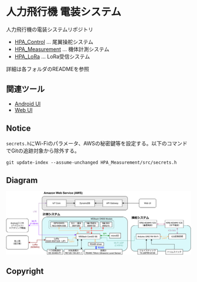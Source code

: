 # 人力飛行機 電装システム

人力飛行機の電装システムリポジトリ

- [HPA_Control](/HPA_Control) ... 尾翼操舵システム
- [HPA_Measurement](/HPA_Measurement) ... 機体計測システム
- [HPA_LoRa](/HPA_LoRa) ... LoRa受信システム

詳細は各フォルダのREADMEを参照

## 関連ツール

- [Android UI](https://github.com/WASA-EET/EET23)
- [Web UI](https://github.com/21km43/WASA_2025_GUI_JS)

## Notice

`secrets.h`にWi-Fiのパラメータ、AWSの秘密鍵等を設定する。以下のコマンドでGitの追跡対象から除外する。

```
git update-index --assume-unchanged HPA_Measurement/src/secrets.h
```

## Diagram

![HPA.drawio](HPA.drawio.svg)

## Copyright
